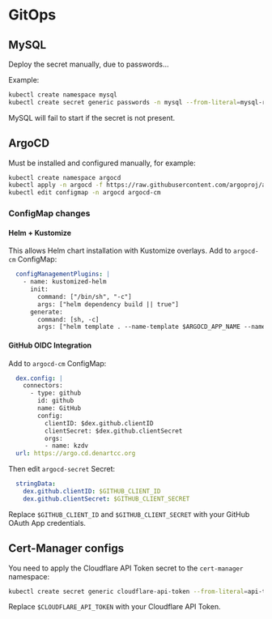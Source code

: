 # GitOps

## MySQL

Deploy the secret manually, due to passwords...

Example:

```bash
kubectl create namespace mysql
kubectl create secret generic passwords -n mysql --from-literal=mysql-root-password=root --from-literal=mysql-password=password
```

MySQL will fail to start if the secret is not present.

## ArgoCD

Must be installed and configured manually, for example:

```bash
kubectl create namespace argocd
kubectl apply -n argocd -f https://raw.githubusercontent.com/argoproj/argo-cd/stable/manifests/install.yaml
kubectl edit configmap -n argocd argocd-cm
```

### ConfigMap changes

#### Helm + Kustomize

This allows Helm chart installation with Kustomize overlays. Add to `argocd-cm` ConfigMap:

```yaml
  configManagementPlugins: |
    - name: kustomized-helm
      init:
        command: ["/bin/sh", "-c"]
        args: ["helm dependency build || true"]
      generate:
        command: [sh, -c]
        args: ["helm template . --name-template $ARGOCD_APP_NAME --namespace $ARGOCD_APP_NAMESPACE --include-crds > all.yaml && kustomize build"]
```

#### GitHub OIDC Integration

Add to `argocd-cm` ConfigMap:

```yaml
  dex.config: |
    connectors:
      - type: github
        id: github
        name: GitHub
        config:
          clientID: $dex.github.clientID
          clientSecret: $dex.github.clientSecret
          orgs:
          - name: kzdv
  url: https://argo.cd.denartcc.org
```

Then edit `argocd-secret` Secret:

```yaml
  stringData:
    dex.github.clientID: $GITHUB_CLIENT_ID
    dex.github.clientSecret: $GITHUB_CLIENT_SECRET
```

Replace `$GITHUB_CLIENT_ID` and `$GITHUB_CLIENT_SECRET` with your GitHub OAuth App credentials.

## Cert-Manager configs

You need to apply the Cloudflare API Token secret to the `cert-manager` namespace:

```bash
kubectl create secret generic cloudflare-api-token --from-literal=api-token=$CLOUDFLARE_API_TOKEN -n cert-manager
```

Replace `$CLOUDFLARE_API_TOKEN` with your Cloudflare API Token.
